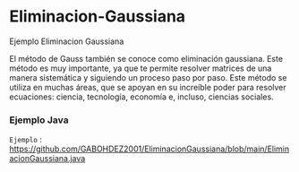 # Eliminacion-Gaussiana
Ejemplo Eliminacion Gaussiana

<p>
El método de Gauss también se conoce como eliminación gaussiana. Este método es muy importante, ya que te permite resolver matrices de una manera sistemática y siguiendo un proceso paso por paso. Este método se utiliza en muchas áreas, que se apoyan en su increíble poder para resolver ecuaciones: ciencia, tecnología, economía e, incluso, ciencias sociales. 

### Ejemplo Java
`Ejemplo` : <https://github.com/GABOHDEZ2001/EliminacionGaussiana/blob/main/EliminacionGaussiana.java>
